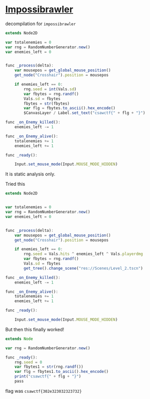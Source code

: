 [](ctf=csaw-quals-2023)
[](type=pwn,rev)
[](tags=buffer-overflow,canary)
[](tools=pwntools,ida)

# [Impossibrawler](https://github.com/osirislab/CSAW-CTF-2023-Quals/tree/main/rev/Impossibrawler!)

decompilation for `impossibrawler`
```js
extends Node2D

var totalenemies = 0
var rng = RandomNumberGenerator.new()
var enemies_left = 0


func _process(delta):
    var mousepos = get_global_mouse_position()
    get_node("Crosshair").position = mousepos

    if enemies_left == 0:
        rng.seed = int(Vals.sd)
        var fbytes = rng.randf()
        Vals.sd = fbytes
        fbytes = str(fbytes)
        var flg = fbytes.to_ascii().hex_encode()
        $CanvasLayer / Label.set_text("csawctf{" + flg + "}")

func _on_Enemy_killed():
    enemies_left -= 1

func _on_Enemy_alive():
    totalenemies += 1
    enemies_left += 1

func _ready():

    Input.set_mouse_mode(Input.MOUSE_MODE_HIDDEN)
```

It is static analysis only.

Tried this
```js
extends Node2D


var totalenemies = 0
var rng = RandomNumberGenerator.new()
var enemies_left = 0


func _process(delta):
    var mousepos = get_global_mouse_position()
    get_node("Crosshair").position = mousepos

    if enemies_left == 0:
        rng.seed = Vals.hits ^ enemies_left ^ Vals.playerdmg
        var fbytes = rng.randf()
        Vals.sd = fbytes
        get_tree().change_scene("res://Scenes/Level_2.tscn")

func _on_Enemy_killed():
    enemies_left -= 1

func _on_Enemy_alive():
    totalenemies += 1
    enemies_left += 1

func _ready():

    Input.set_mouse_mode(Input.MOUSE_MODE_HIDDEN)
```

But then this finally worked!
```js
extends Node

var rng = RandomNumberGenerator.new()

func _ready():
    rng.seed = 0
    var fbytes1 = str(rng.randf())
    var flg = fbytes1.to_ascii().hex_encode()
    print("csawctf{" + flg + "}")
    pass
```

flag was `csawctf{302e323032323732}`
